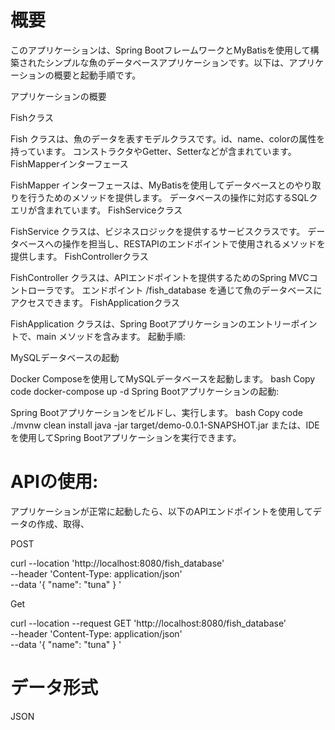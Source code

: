 # 概要
このアプリケーションは、Spring BootフレームワークとMyBatisを使用して構築されたシンプルな魚のデータベースアプリケーションです。以下は、アプリケーションの概要と起動手順です。

アプリケーションの概要

Fishクラス

Fish クラスは、魚のデータを表すモデルクラスです。id、name、colorの属性を持っています。
コンストラクタやGetter、Setterなどが含まれています。
FishMapperインターフェース

FishMapper インターフェースは、MyBatisを使用してデータベースとのやり取りを行うためのメソッドを提供します。
データベースの操作に対応するSQLクエリが含まれています。
FishServiceクラス

FishService クラスは、ビジネスロジックを提供するサービスクラスです。
データベースへの操作を担当し、RESTAPIのエンドポイントで使用されるメソッドを提供します。
FishControllerクラス

FishController クラスは、APIエンドポイントを提供するためのSpring MVCコントローラです。
エンドポイント /fish_database を通じて魚のデータベースにアクセスできます。
FishApplicationクラス

FishApplication クラスは、Spring Bootアプリケーションのエントリーポイントで、main メソッドを含みます。
起動手順:

MySQLデータベースの起動

Docker Composeを使用してMySQLデータベースを起動します。
bash
Copy code
docker-compose up -d
Spring Bootアプリケーションの起動:

Spring Bootアプリケーションをビルドし、実行します。
bash
Copy code
./mvnw clean install
java -jar target/demo-0.0.1-SNAPSHOT.jar
または、IDEを使用してSpring Bootアプリケーションを実行できます。

#  APIの使用:

アプリケーションが正常に起動したら、以下のAPIエンドポイントを使用してデータの作成、取得、

POST

curl --location 'http://localhost:8080/fish_database' \
--header 'Content-Type: application/json' \
--data '{
"name": "tuna"
}
'

Get


curl --location --request GET 'http://localhost:8080/fish_database' \
--header 'Content-Type: application/json' \
--data '{
"name": "tuna"
}
'
# データ形式
JSON


